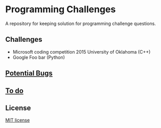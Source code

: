 # Programming Challenges

A repository for keeping solution for programming challenge questions.

## Challenges

* Microsoft coding competition 2015 University of Oklahoma (C++)
* Google Foo bar (Python)

## [Potential Bugs](https://github.com/ali92hm/programming-challenges/issues)

## [To do](https://github.com/ali92hm/programming-challenges/milestones)

## License
[MIT license](http://opensource.org/licenses/MIT)
